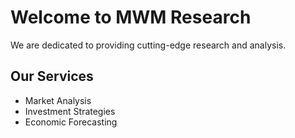 # Welcome to MWM Research

We are dedicated to providing cutting-edge research and analysis.

## Our Services

- Market Analysis
- Investment Strategies
- Economic Forecasting
